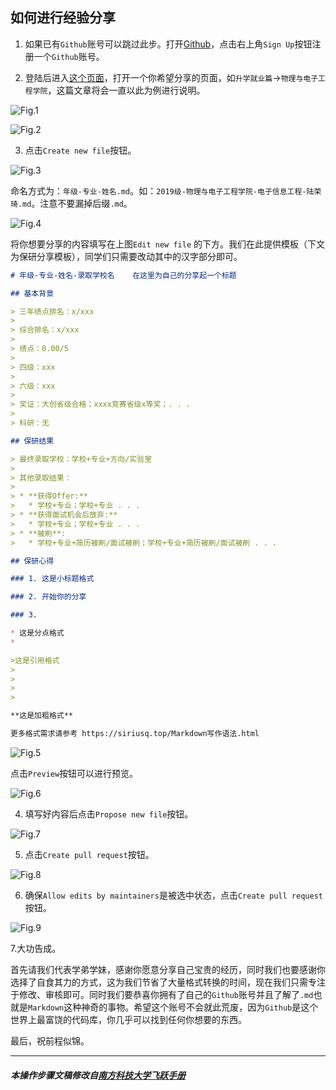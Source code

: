 ## 如何进行经验分享

1. 如果已有`Github`账号可以跳过此步。打开[Github](https://github.com)，点击右上角`Sign Up`按钮注册一个`Github`账号。

2. 登陆后进入[这个页面](https://github.com/SICNU-Application/wiki-SICNU/tree/master/docs)，打开一个你希望分享的页面，如``升学就业篇``->``物理与电子工程学院``，这篇文章将会一直以此为例进行说明。

![Fig.1](src/_media/经验分享步骤/Fig1.png)

![Fig.2](src/_media/经验分享步骤/Fig2.png)

3. 点击`Create new file`按钮。

![Fig.3](src/_media/经验分享步骤/Fig3.png)

命名方式为：`年级-专业-姓名.md`。如：`2019级-物理与电子工程学院-电子信息工程-陆荣琦.md`。注意不要漏掉后缀`.md`。

![Fig.4](src/_media/经验分享步骤/Fig4.png)

将你想要分享的内容填写在上图`Edit new file` 的下方。我们在此提供模板（下文为保研分享模板），同学们只需要改动其中的汉字部分即可。

```markdown
# 年级-专业-姓名-录取学校名    在这里为自己的分享起一个标题

## 基本背景

> 三年绩点排名：x/xxx
>
> 综合排名：x/xxx
>
> 绩点：0.00/5
>
> 四级：xxx
>
> 六级：xxx
>
> 奖证：大创省级合格；xxxx竞赛省级x等奖；. . . 
>
> 科研：无

## 保研结果

> 最终录取学校：学校+专业+方向/实验室
>
> 其他录取结果：
>
> * **获得Offer:**
>   * 学校+专业；学校+专业 . . .
> * **获得面试机会后放弃:**
>   * 学校+专业；学校+专业 . . .
> * **被刷**:
>   * 学校+专业+简历被刷/面试被刷；学校+专业+简历被刷/面试被刷 . . .

## 保研心得

### 1. 这是小标题格式

### 2. 开始你的分享

### 3. 

* 这是分点格式
* 

>这是引用格式
>
>
>
>

**这是加粗格式**

更多格式需求请参考 https://siriusq.top/Markdown写作语法.html
```

![Fig.5](src/_media/经验分享步骤/Fig5.png)

点击`Preview`按钮可以进行预览。

![Fig.6](src/_media/经验分享步骤/Fig6.png)

4. 填写好内容后点击`Propose new file`按钮。

![Fig.7](src/_media/经验分享步骤/Fig7.png)

5. 点击`Create pull request`按钮。

![Fig.8](src/_media/经验分享步骤/Fig8.png)

6. 确保`Allow edits by maintainers`是被选中状态，点击`Create pull request`按钮。

![Fig.9](src/_media/经验分享步骤/Fig9.png)

7.大功告成。

首先请我们代表学弟学妹，感谢你愿意分享自己宝贵的经历，同时我们也要感谢你选择了自食其力的方式，这为我们节省了大量格式转换的时间，现在我们只需专注于修改、审核即可。同时我们要恭喜你拥有了自己的`Github`账号并且了解了`.md`也就是`Markdown`这种神奇的事物。希望这个账号不会就此荒废，因为`Github`是这个世界上最富饶的代码库，你几乎可以找到任何你想要的东西。

最后，祝前程似锦。




------------

##### 本操作步骤文稿修改自[南方科技大学飞跃手册](https://sustech-application.github.io/2020-Fall/#/如何进行经验分享)
